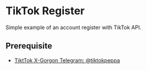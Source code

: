 # TikTok Register

Simple example of an account register with TikTok API.

## Prerequisite

- [TiktTok X-Gorgon Telegram: @tiktokpeppa](https://t.me/tiktokpeppa)
